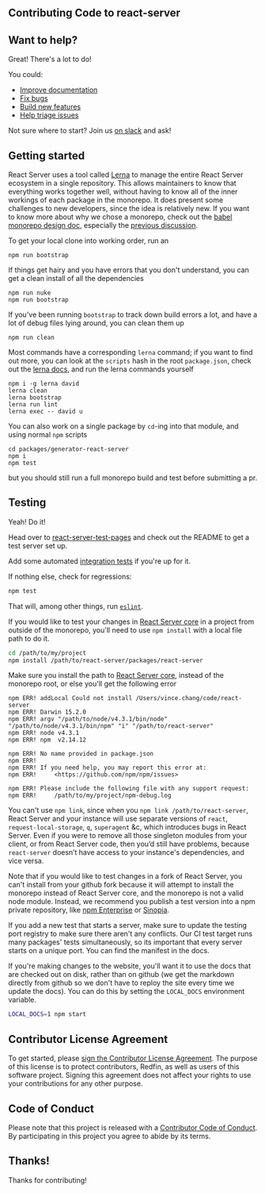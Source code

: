 Contributing Code to react-server
---------------------------------

## Want to help?

Great!  There's a lot to do!

You could:

- [Improve documentation][improve-documentation]
- [Fix bugs][fix-bugs]
- [Build new features][build-new-features]
- [Help triage issues][help-triage-issues]

Not sure where to start? Join us [on slack](https://slack.react-server.io/) and ask!

## Getting started

React Server uses a tool called [Lerna](https://www.npmjs.com/package/lerna) to
manage the entire React Server ecosystem in a single repository.  This allows
maintainers to know that everything works together well, without having to know
all of the inner workings of each package in the monorepo.  It does present some
challenges to new developers, since the idea is relatively new.  If you want to
know more about why we chose a monorepo, check out the [babel monorepo design
doc](https://github.com/babel/babel/blob/master/doc/design/monorepo.md),
especially the [previous discussion](https://github.com/babel/babel/blob/master/doc/design/monorepo.md#previous-discussion).

To get your local clone into working order, run an

```
npm run bootstrap
```

If things get hairy and you have errors that you don't understand, you can get
a clean install of all the dependencies

```
npm run nuke
npm run bootstrap
```

If you've been running `bootstrap` to track down build errors a lot, and have a
lot of debug files lying around, you can clean them up

```
npm run clean
```

Most commands have a corresponding `lerna` command; if you want to find out more,
you can look at the `scripts` hash in the root `package.json`, check out the
[lerna docs](https://github.com/lerna/lerna), and run the lerna commands yourself

```
npm i -g lerna david
lerna clean
lerna bootstrap
lerna run lint
lerna exec -- david u
```

You can also work on a single package by `cd`-ing into that module, and using
normal `npm` scripts

```
cd packages/generator-react-server
npm i
npm test
```

but you should still run a full monorepo build and test before submitting a pr.

## Testing

Yeah!  Do it!

Head over to [react-server-test-pages](/packages/react-server-test-pages) and
check out the README to get a test server set up.

Add some automated [integration
tests](/packages/react-server-integration-tests) if you're up for it.

If nothing else, check for regressions:

```bash
npm test
```

That will, among other things, run [`eslint`](/.eslintrc).

If you would like to test your changes in [React Server
core](/packages/react-server) in a project from outside of the monorepo, you'll
need to use `npm install` with a local file path to do it.

```bash
cd /path/to/my/project
npm install /path/to/react-server/packages/react-server
```

Make sure you install the path to [React Server core](/packages/react-server),
instead of the monorepo root, or else you'll get the following error

```
npm ERR! addLocal Could not install /Users/vince.chang/code/react-server
npm ERR! Darwin 15.2.0
npm ERR! argv "/path/to/node/v4.3.1/bin/node" "/path/to/node/v4.3.1/bin/npm" "i" "/path/to/react-server"
npm ERR! node v4.3.1
npm ERR! npm  v2.14.12

npm ERR! No name provided in package.json
npm ERR!
npm ERR! If you need help, you may report this error at:
npm ERR!     <https://github.com/npm/npm/issues>

npm ERR! Please include the following file with any support request:
npm ERR!     /path/to/my/project/npm-debug.log
```

You can't use  `npm link`, since when you `npm link /path/to/react-server`,
React Server and your instance will use separate versions of `react`,
`request-local-storage`, `q`, `superagent` &c, which introduces bugs in React
Server. Even if you were to remove all those singleton modules from your client,
or from React Server code, then you’d still have problems, because
`react-server` doesn’t have access to your instance's dependencies, and vice
versa.

Note that if you would like to test changes in a fork of React Server, you can't
install from your github fork because it will attempt to install the monorepo
instead of React Server core, and the monorepo is not a valid node module.
Instead, we recommend you publish a test version into a npm private repository,
like [npm Enterprise](https://docs.npmjs.com/enterprise/index) or
[Sinopia](https://github.com/rlidwka/sinopia).

If you add a new test that starts a server, make sure to update the
testing port registry to make sure there aren't any conflicts.  Our
CI test target runs many packages' tests simultaneously, so its
important that every server starts on a unique port.  You can find
the manifest in the docs.

If you're making changes to the website, you'll want it to use the docs that are
checked out on disk, rather than on github (we get the markdown directly from
github so we don't have to reploy the site every time we update the docs).  You
can do this by setting the `LOCAL_DOCS` environment variable.

```sh
LOCAL_DOCS=1 npm start
```

## Contributor License Agreement

To get started, please [sign the Contributor License
Agreement](https://cla-assistant.io/redfin/react-server). The purpose
of this license is to protect contributors, Redfin, as well as users
of this software project. Signing this agreement does not affect your
rights to use your contributions for any other purpose.

## Code of Conduct

Please note that this project is released with a [Contributor Code of
Conduct](/CODE_OF_CONDUCT.md).
By participating in this project you agree to abide by its terms.

## Thanks!

Thanks for contributing!


[improve-documentation]: https://github.com/redfin/react-server/issues?q=is%3Aopen+is%3Aissue+label%3A%22help+wanted%22+label%3Adocumentation
[fix-bugs]: https://github.com/redfin/react-server/issues?q=is%3Aopen+is%3Aissue+label%3A%22help+wanted%22+label%3Abug
[build-new-features]: https://github.com/redfin/react-server/issues?q=is%3Aopen+is%3Aissue+label%3A"help+wanted"+label%3Aenhancement
[help-triage-issues]: https://github.com/redfin/react-server/issues
